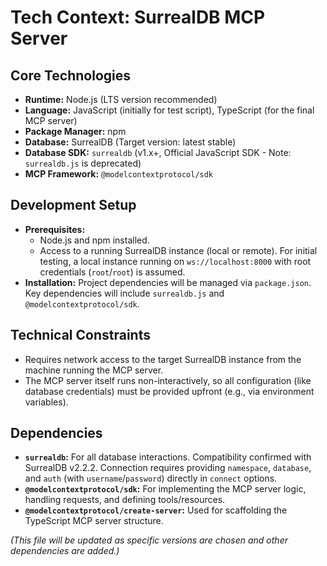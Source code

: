 # Tech Context: SurrealDB MCP Server

## Core Technologies

*   **Runtime:** Node.js (LTS version recommended)
*   **Language:** JavaScript (initially for test script), TypeScript (for the final MCP server)
*   **Package Manager:** npm
*   **Database:** SurrealDB (Target version: latest stable)
*   **Database SDK:** `surrealdb` (v1.x+, Official JavaScript SDK - Note: `surrealdb.js` is deprecated)
*   **MCP Framework:** `@modelcontextprotocol/sdk`

## Development Setup

*   **Prerequisites:**
    *   Node.js and npm installed.
    *   Access to a running SurrealDB instance (local or remote). For initial testing, a local instance running on `ws://localhost:8000` with root credentials (`root`/`root`) is assumed.
*   **Installation:** Project dependencies will be managed via `package.json`. Key dependencies will include `surrealdb.js` and `@modelcontextprotocol/sdk`.

## Technical Constraints

*   Requires network access to the target SurrealDB instance from the machine running the MCP server.
*   The MCP server itself runs non-interactively, so all configuration (like database credentials) must be provided upfront (e.g., via environment variables).

## Dependencies

*   **`surrealdb`:** For all database interactions. Compatibility confirmed with SurrealDB v2.2.2. Connection requires providing `namespace`, `database`, and `auth` (with `username`/`password`) directly in `connect` options.
*   **`@modelcontextprotocol/sdk`:** For implementing the MCP server logic, handling requests, and defining tools/resources.
*   **`@modelcontextprotocol/create-server`:** Used for scaffolding the TypeScript MCP server structure.

*(This file will be updated as specific versions are chosen and other dependencies are added.)*
